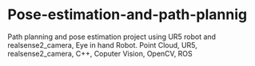 # Pose-estimation-and-path-plannig

Path planning and pose estimation project using UR5 robot and realsense2_camera, 
Eye in hand Robot.
Point Cloud, UR5, realsense2_camera, C++, Coputer Vision, OpenCV, ROS
